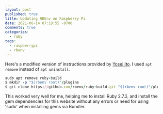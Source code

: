 ```yaml
---
layout: post
published: true
title: Updating RBEnv on Raspberry Pi
date: 2021-06-14 07:19:55 -0700
comments: true
categories:
  - ruby
tags:
  - raspberrypi
  - rbenv
---
```


Here's a modified version of instructions provided by [Yosei Ito]. I used
`apt remove` instead of `apt uninstall`.

```ruby
sudo apt remove ruby-build
$ mkdir -p "$(rbenv root)"/plugins
$ git clone https://github.com/rbenv/ruby-build.git "$(rbenv root)"/plugins/ruby-build
```

This worked very well for me, helping me to install Ruby 2.7.3, and install
the gem dependencies for this website without any errors or need for using
'sudo' when installing gems via Bundler.

[Yosei Ito]: https://lmlab.net/memo/2021/06/03/use-rbenv-on-raspberrypi.html
